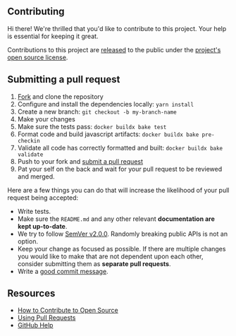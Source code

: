 ## Contributing

Hi there! We're thrilled that you'd like to contribute to this project. Your help is essential for keeping it great.

Contributions to this project are [released](https://help.github.com/articles/github-terms-of-service/#6-contributions-under-repository-license) to the public under the [project's open source license](LICENSE).

## Submitting a pull request

1. [Fork](https://github.com/crazy-max/ghaction-import-gpg/fork) and clone the repository
2. Configure and install the dependencies locally: `yarn install`
3. Create a new branch: `git checkout -b my-branch-name`
4. Make your changes
5. Make sure the tests pass: `docker buildx bake test`
6. Format code and build javascript artifacts: `docker buildx bake pre-checkin`
7. Validate all code has correctly formatted and built: `docker buildx bake validate`
8. Push to your fork and [submit a pull request](https://github.com/crazy-max/ghaction-import-gpg/compare)
9. Pat your self on the back and wait for your pull request to be reviewed and merged.

Here are a few things you can do that will increase the likelihood of your pull request being accepted:

- Write tests.
- Make sure the `README.md` and any other relevant **documentation are kept up-to-date**.
- We try to follow [SemVer v2.0.0](https://semver.org/). Randomly breaking public APIs is not an option.
- Keep your change as focused as possible. If there are multiple changes you would like to make that are not dependent upon each other, consider submitting them as **separate pull requests**.
- Write a [good commit message](http://tbaggery.com/2008/04/19/a-note-about-git-commit-messages.html).

## Resources

- [How to Contribute to Open Source](https://opensource.guide/how-to-contribute/)
- [Using Pull Requests](https://help.github.com/articles/about-pull-requests/)
- [GitHub Help](https://help.github.com)
